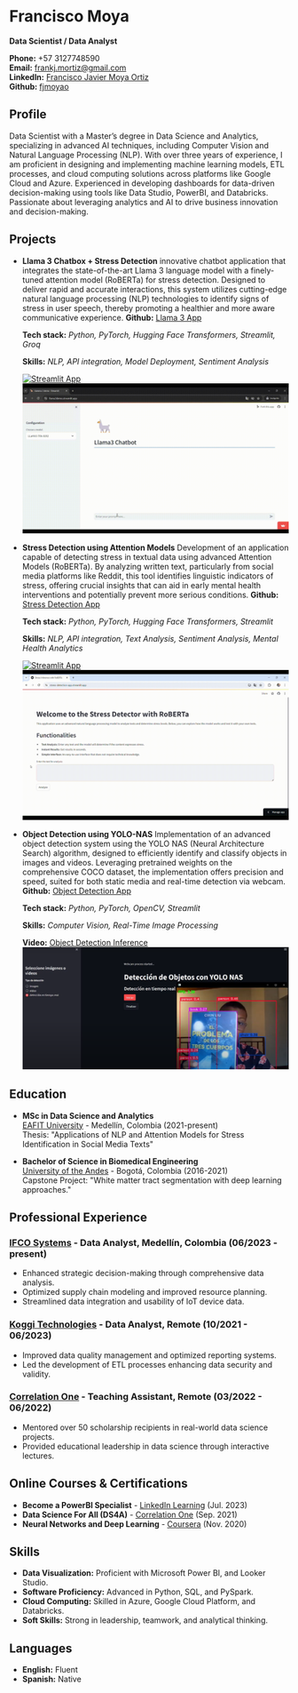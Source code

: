 # Francisco Moya

**Data Scientist / Data Analyst**

**Phone:** +57 3127748590  
**Email:** frankj.mortiz@gmail.com  
**LinkedIn:** [Francisco Javier Moya Ortiz](https://www.linkedin.com/in/francisco-javier-mortiz/)  
**Github:** [fjmoyao](https://github.com/fjmoyao)   

## Profile
Data Scientist with a Master’s degree in Data Science and Analytics, specializing in advanced AI techniques, including Computer Vision and Natural Language Processing (NLP). With over three years of experience, I am proficient in designing and implementing machine learning models, ETL processes, and cloud computing solutions across platforms like Google Cloud and Azure. Experienced in developing dashboards for data-driven decision-making using tools like Data Studio, PowerBI, and Databricks. Passionate about leveraging analytics and AI to drive business innovation and decision-making.

## Projects

- **Llama 3 Chatbox + Stress Detection**
  innovative chatbot application that integrates the state-of-the-art Llama 3 language model with a finely-tuned attention model (RoBERTa) for stress detection. Designed to deliver rapid and accurate interactions, this system utilizes cutting-edge natural language processing (NLP) technologies to identify signs of stress in user speech, thereby promoting a healthier and more aware communicative experience. **Github:** [Llama 3 App](https://github.com/fjmoyao/llama_streamlit) 

  **Tech stack:** *Python, PyTorch, Hugging Face Transformers, Streamlit, Groq*

  **Skills:** *NLP, API integration, Model Deployment, Sentiment Analysis*

  [![Streamlit App](https://static.streamlit.io/badges/streamlit_badge_black_white.svg)](https://llama3demo.streamlit.app/)
  ![Inference Example](images/Llama3_chatbot_demo2.gif)

- **Stress Detection using Attention Models**
  Development of an application capable of detecting stress in textual data using advanced Attention Models (RoBERTa). By analyzing written text, particularly from social media platforms like Reddit, this tool identifies linguistic indicators of stress, offering crucial insights that can aid in early mental health interventions and potentially prevent more serious conditions. **Github:** [Stress Detection App](https://github.com/fjmoyao/stress-detection-streamlit) 

  **Tech stack:** *Python, PyTorch, Hugging Face Transformers, Streamlit*

  **Skills:** *NLP, API integration, Text Analysis, Sentiment Analysis, Mental Health Analytics*

  [![Streamlit App](https://static.streamlit.io/badges/streamlit_badge_black_white.svg)](https://stress-detection-app.streamlit.app/)
  ![Inference Example](images\stress_inference.gif)

- **Object Detection using YOLO-NAS**
  Implementation of an advanced object detection system using the YOLO NAS (Neural Architecture Search) algorithm, designed to efficiently identify and classify objects in images and videos. Leveraging pretrained weights on the comprehensive COCO dataset, the implementation offers precision and speed, suited for both static media and real-time detection via webcam. **Github:** [Object Detection App](https://github.com/fjmoyao/yoloNAS-object-detection)  

  **Tech stack:** *Python, PyTorch, OpenCV, Streamlit*

  **Skills:** *Computer Vision, Real-Time Image Processing*

  **Video:** [Object Detection Inference](https://www.youtube.com/watch?v=g3pIT8Di5pE)
  [![Inference Example](images\yoloNAS.png)](https://www.youtube.com/watch?v=g3pIT8Di5pE)


## Education

- **MSc in Data Science and Analytics**  
  [EAFIT University](https://www.eafit.edu.co/) - Medellín, Colombia (2021-present)  
  Thesis: "Applications of NLP and Attention Models for Stress Identification in Social Media Texts"

- **Bachelor of Science in Biomedical Engineering**  
  [University of the Andes](https://uniandes.edu.co/) - Bogotá, Colombia (2016-2021)  
  Capstone Project: "White matter tract segmentation with deep learning approaches."

## Professional Experience

### [IFCO Systems](https://www.ifco.com/) - Data Analyst, Medellín, Colombia (06/2023 - present)
- Enhanced strategic decision-making through comprehensive data analysis.
- Optimized supply chain modeling and improved resource planning.
- Streamlined data integration and usability of IoT device data.

### [Koggi Technologies](https://koggi.co/) - Data Analyst, Remote (10/2021 - 06/2023)
- Improved data quality management and optimized reporting systems.
- Led the development of ETL processes enhancing data security and validity.

### [Correlation One](https://www.correlation-one.com/) - Teaching Assistant, Remote (03/2022 - 06/2022)
- Mentored over 50 scholarship recipients in real-world data science projects.
- Provided educational leadership in data science through interactive lectures.

## Online Courses & Certifications
- **Become a PowerBI Specialist** - [LinkedIn Learning](https://www.linkedin.com/learning/) (Jul. 2023)
- **Data Science For All (DS4A)** - [Correlation One](https://www.credential.net/f6a31ede-5525-4aea-8516-87410b103cbe#gs.8ssqo7) (Sep. 2021)
- **Neural Networks and Deep Learning** - [Coursera](https://www.coursera.org/account/accomplishments/certificate/Y3NVV7TPJJTS) (Nov. 2020)

## Skills
- **Data Visualization:** Proficient with Microsoft Power BI, and Looker Studio.
- **Software Proficiency:** Advanced in Python, SQL, and PySpark.
- **Cloud Computing:** Skilled in Azure, Google Cloud Platform, and Databricks.
- **Soft Skills:** Strong in leadership, teamwork, and analytical thinking.

## Languages
- **English:** Fluent
- **Spanish:** Native

